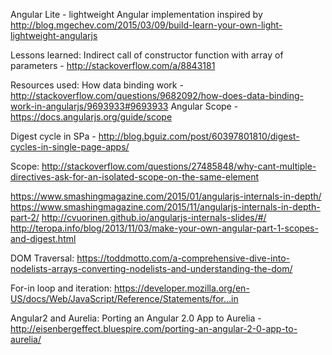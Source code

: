 
Angular Lite - lightweight Angular implementation inspired by http://blog.mgechev.com/2015/03/09/build-learn-your-own-light-lightweight-angularjs


Lessons learned:
Indirect call of constructor function with array of parameters - http://stackoverflow.com/a/8843181


Resources used:
How data binding work -  http://stackoverflow.com/questions/9682092/how-does-data-binding-work-in-angularjs/9693933#9693933
Angular Scope - https://docs.angularjs.org/guide/scope

Digest cycle in SPa - http://blog.bguiz.com/post/60397801810/digest-cycles-in-single-page-apps/

Scope:
http://stackoverflow.com/questions/27485848/why-cant-multiple-directives-ask-for-an-isolated-scope-on-the-same-element

https://www.smashingmagazine.com/2015/01/angularjs-internals-in-depth/
https://www.smashingmagazine.com/2015/11/angularjs-internals-in-depth-part-2/
http://cvuorinen.github.io/angularjs-internals-slides/#/
http://teropa.info/blog/2013/11/03/make-your-own-angular-part-1-scopes-and-digest.html


DOM Traversal:
https://toddmotto.com/a-comprehensive-dive-into-nodelists-arrays-converting-nodelists-and-understanding-the-dom/


For-in loop and iteration:
https://developer.mozilla.org/en-US/docs/Web/JavaScript/Reference/Statements/for...in


Angular2 and Aurelia:
Porting an Angular 2.0 App to Aurelia - http://eisenbergeffect.bluespire.com/porting-an-angular-2-0-app-to-aurelia/
